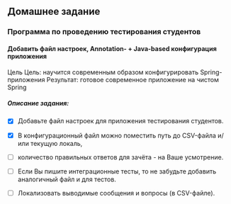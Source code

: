 ## Домашнее задание
### Программа по проведению тестирования студентов
#### Добавить файл настроек, Annotation- + Java-based конфигурация приложения
Цель Цель: научится современным образом конфигурировать Spring-приложения Результат: готовое современное приложение на чистом Spring

##### Описание задания:
- [x] Добавьте файл настроек для приложения тестирования студентов. 
- [x] В конфигурационный файл можно поместить путь до CSV-файла и/или текущую локаль, 
- [ ] количество правильных ответов для зачёта - на Ваше усмотрение.

- [ ] Если Вы пишите интеграционные тесты, то не забудьте добавить аналогичный файл и для тестов.

- [ ] Локализовать выводимые сообщения и вопросы (в CSV-файле).
